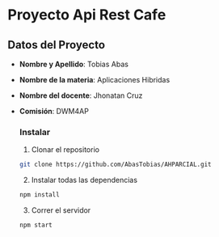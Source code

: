 # Proyecto Api Rest Cafe

## Datos del Proyecto

- **Nombre y Apellido**: Tobias Abas
- **Nombre de la materia**: Aplicaciones Hibridas
- **Nombre del docente**: Jhonatan Cruz
- **Comisión**: DWM4AP

    ### Instalar 
    1. Clonar el repositorio
    ```sh 
    git clone https://github.com/AbasTobias/AHPARCIAL.git
    ```

    2. Instalar todas las dependencias
    ```sh
    npm install
    ```
    3. Correr el servidor  
    ```sh
    npm start
    ```
